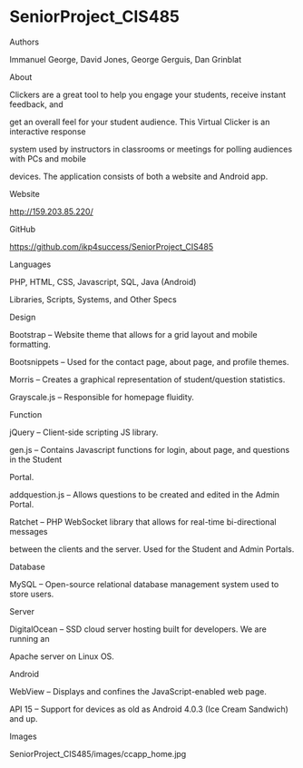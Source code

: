 # SeniorProject_CIS485



Authors

Immanuel George, David Jones, George Gerguis, Dan Grinblat

About

Clickers are a great tool to help you engage your students, receive instant feedback, and 

get an overall feel for your student audience. This Virtual Clicker is an interactive response 

system used by instructors in classrooms or meetings for polling audiences with PCs and mobile 

devices. The application consists of both a website and Android app.

Website

http://159.203.85.220/

GitHub

https://github.com/ikp4success/SeniorProject_CIS485

Languages

PHP, HTML, CSS, Javascript, SQL, Java (Android)

Libraries, Scripts, Systems, and Other Specs

Design

Bootstrap – Website theme that allows for a grid layout and mobile formatting.

Bootsnippets – Used for the contact page, about page, and profile themes.

Morris – Creates a graphical representation of student/question statistics.

Grayscale.js – Responsible for homepage fluidity.

Function 

jQuery – Client-side scripting JS library.

gen.js – Contains Javascript functions for login, about page, and questions in the Student 

Portal.

addquestion.js – Allows questions to be created and edited in the Admin Portal.

Ratchet – PHP WebSocket library that allows for real-time bi-directional messages 

between the clients and the server. Used for the Student and Admin Portals.

Database 

MySQL – Open-source relational database management system used to store users.

Server

DigitalOcean – SSD cloud server hosting built for developers. We are running an 

Apache server on Linux OS.

Android 

WebView – Displays and confines the JavaScript-enabled web page. 

API 15 – Support for devices as old as Android 4.0.3 (Ice Cream Sandwich) and up.

Images

SeniorProject_CIS485/images/ccapp_home.jpg
      



